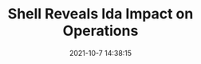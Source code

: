 ---
"title": "Shell Reveals Ida Impact on Operations"
"date": "2021-10-7 14:38:15"
"feed_name": "RIGZONE"
"feed_website": "http://www.rigzone.com/"
"feed_rss": "http://www.rigzone.com/news/rss/rigzone_latest.aspx"
"link": "https://www.rigzone.com/news/shell_reveals_ida_impact_on_operations-07-oct-2021-166653-article/?rss=true"
"source": "None"
"file": "_posts/2021-1-1-7dce2a7732f9694de45ee396e55bfd1f42677425.md"
"accident": "0"
"drilling": "0"
"dead": "0"
"injured": "0"
"arrested": "0"
"place": "unknown place"
"where": "unknown site"
"causes": "unknown"
"place_uri": "unknown place"
---